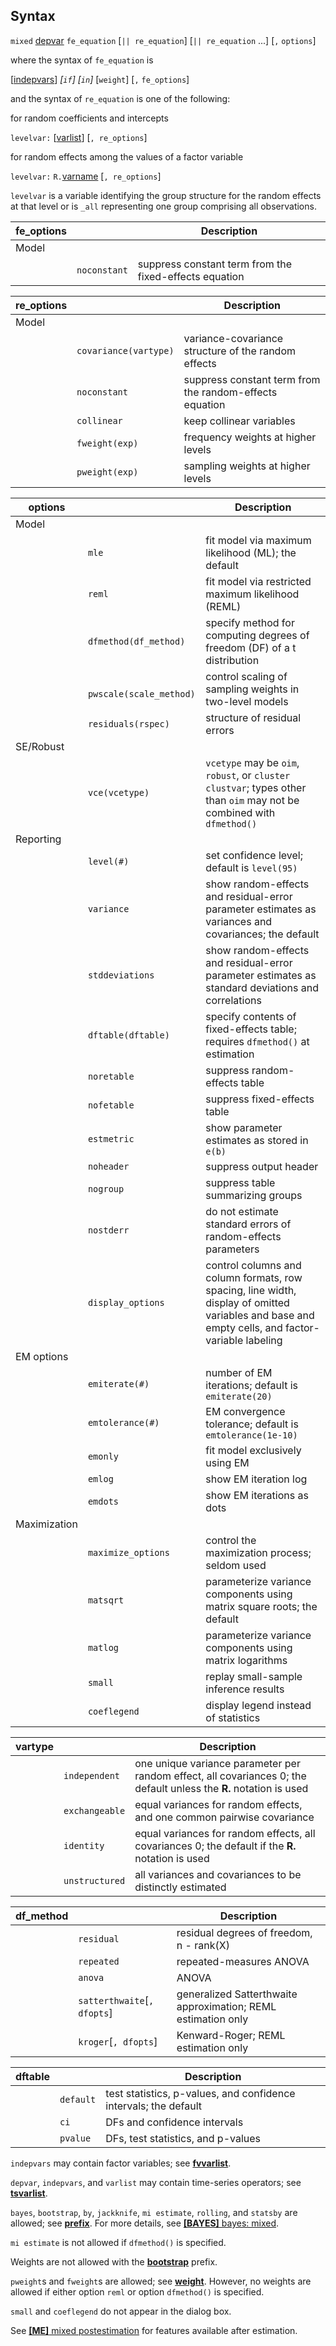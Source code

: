 ## Syntax

`mixed`
[depvar](http://www.stata.com/help.cgi?depvar)
`fe_equation` \[`|| re_equation`\] \[`|| re_equation` ...\] \[`,`
`options`\]

where the syntax of `fe_equation` is

\[[indepvars](http://www.stata.com/help.cgi?indepvars)\]
_\[`if`\] \[`in`\]_ \[`weight`\] \[`,`
`fe_options`\]

and the syntax of `re_equation` is one of the following:

for random coefficients and intercepts

`levelvar:`
\[[varlist](http://www.stata.com/help.cgi?varlist)\]
\[`, re_options`\]

for random effects among the values of a factor variable

`levelvar:`
`R.`[varname](http://www.stata.com/help.cgi?varname)
\[`, re_options`\]

`levelvar` is a variable identifying the group structure for the random
effects at that level or is `_all` representing one group comprising all
observations.

| fe\_options |              | Description                                            |
|-------------|--------------|--------------------------------------------------------|
| Model       |              |                                                        |
|             | `noconstant` | suppress constant term from the fixed-effects equation |

| re\_options |                       | Description                                             |
|-------------|-----------------------|---------------------------------------------------------|
| Model       |                       |                                                         |
|             | `covariance(vartype)` | variance-covariance structure of the random effects     |
|             | `noconstant`          | suppress constant term from the random-effects equation |
|             | `collinear`           | keep collinear variables                                |
|             | `fweight(exp)`        | frequency weights at higher levels                      |
|             | `pweight(exp)`        | sampling weights at higher levels                       |

| options      |                              | Description                                                                                                                                      |
|--------------|------------------------------|--------------------------------------------------------------------------------------------------------------------------------------------------|
| Model        |                              |                                                                                                                                                  |
|              | `mle`                        | fit model via maximum likelihood (ML); the default                                                                                               |
|              | `reml`                       | fit model via restricted maximum likelihood (REML)                                                                                               |
|              | `dfmethod(df_method)`    | specify method for computing degrees of freedom (DF) of a t distribution                                                                         |
|              | ` pwscale(scale_method)` | control scaling of sampling weights in two-level models                                                                                          |
|              | `residuals(rspec)`       | structure of residual errors                                                                                                                     |
| SE/Robust    |                              |                                                                                                                                                  |
|              | `vce(vcetype)`               | `vcetype` may be `oim`, `robust`, or `cluster clustvar`; types other than `oim` may not be combined with `dfmethod()`                          |
| Reporting    |                              |                                                                                                                                                  |
|              | `level(#)`                   | set confidence level; default is `level(95)`                                                                                                     |
|              | `variance`                   | show random-effects and residual-error parameter estimates as variances and covariances; the default                                             |
|              | `stddeviations`              | show random-effects and residual-error parameter estimates as standard deviations and correlations                                               |
|              | `dftable(dftable)`       | specify contents of fixed-effects table; requires `dfmethod()` at estimation                                                                     |
|              | `noretable`                  | suppress random-effects table                                                                                                                    |
|              | `nofetable`                  | suppress fixed-effects table                                                                                                                     |
|              | `estmetric`                  | show parameter estimates as stored in `e(b)`                                                                                                     |
|              | `noheader`                   | suppress output header                                                                                                                           |
|              | `nogroup`                    | suppress table summarizing groups                                                                                                                |
|              | `nostderr`                   | do not estimate standard errors of random-effects parameters                                                                                     |
|              | `display_options`            | control columns and column formats, row spacing, line width, display of omitted variables and base and empty cells, and factor-variable labeling |
| EM options   |                              |                                                                                                                                                  |
|              | `emiterate(#)`               | number of EM iterations; default is `emiterate(20)`                                                                                              |
|              | `emtolerance(#)`             | EM convergence tolerance; default is `emtolerance(1e-10)`                                                                                        |
|              | `emonly`                     | fit model exclusively using EM                                                                                                                   |
|              | `emlog`                      | show EM iteration log                                                                                                                            |
|              | `emdots`                     | show EM iterations as dots                                                                                                                       |
| Maximization |                              |                                                                                                                                                  |
|              | `maximize_options`           | control the maximization process; seldom used                                                                                                    |
|              | `matsqrt`                    | parameterize variance components using matrix square roots; the default                                                                          |
|              | `matlog`                     | parameterize variance components using matrix logarithms                                                                                         |
|              | `small`                      | replay small-sample inference results                                                                                                            |
|              | `coeflegend`                 | display legend instead of statistics                                                                                                             |

| vartype |                | Description                                                                                                        |
|---------|----------------|--------------------------------------------------------------------------------------------------------------------|
|         | `independent`  | one unique variance parameter per random effect, all covariances 0; the default unless the **R.** notation is used |
|         | `exchangeable` | equal variances for random effects, and one common pairwise covariance                                             |
|         | `identity`     | equal variances for random effects, all covariances 0; the default if the **R.** notation is used                  |
|         | `unstructured` | all variances and covariances to be distinctly estimated                                                           |

| df\_method |                                 | Description                                                   |
|------------|---------------------------------|---------------------------------------------------------------|
|            | `residual`                      | residual degrees of freedom, n - rank(X)                      |
|            | `repeated`                      | repeated-measures ANOVA                                       |
|            | `anova`                         | ANOVA                                                         |
|            | `satterthwaite`\[`, dfopts`\] | generalized Satterthwaite approximation; REML estimation only |
|            | `kroger`\[`, dfopts`\]        | Kenward-Roger; REML estimation only                           |

| dftable |           | Description                                                      |
|---------|-----------|------------------------------------------------------------------|
|         | `default` | test statistics, p-values, and confidence intervals; the default |
|         | `ci`      | DFs and confidence intervals                                     |
|         | `pvalue`  | DFs, test statistics, and p-values                               |

`indepvars` may contain factor variables; see
[<strong>fvvarlist</strong>](http://www.stata.com/help.cgi?fvvarlist).

`depvar`, `indepvars`, and `varlist` may contain time-series operators;
see
[<strong>tsvarlist</strong>](http://www.stata.com/help.cgi?tsvarlist).

`bayes`, `bootstrap`, `by`, `jackknife`, `mi estimate`, `rolling`, and
`statsby` are allowed; see
[<strong>prefix</strong>](http://www.stata.com/help.cgi?prefix).
For more details, see
[<strong>[BAYES]</strong> bayes: mixed](http://www.stata.com/help.cgi?bayes_mixed).

`mi estimate` is not allowed if `dfmethod()` is specified.

Weights are not allowed with the
[<strong>bootstrap</strong>](http://www.stata.com/help.cgi?bootstrap)
prefix.

`pweight`s and `fweight`s are allowed; see
[<strong>weight</strong>](http://www.stata.com/help.cgi?weight).
However, no weights are allowed if either option `reml` or option
`dfmethod()` is specified.

`small` and `coeflegend` do not appear in the dialog box.

See
[<strong>[ME]</strong> mixed postestimation](http://www.stata.com/help.cgi?mixed_postestimation)
for features available after estimation.
